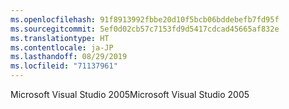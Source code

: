 ```yaml
---
ms.openlocfilehash: 91f8913992fbbe20d10f5bcb06bddebefb7fd95f
ms.sourcegitcommit: 5ef0d02cb57c7153fd9d5417cdcad45665af832e
ms.translationtype: HT
ms.contentlocale: ja-JP
ms.lasthandoff: 08/29/2019
ms.locfileid: "71137961"
---
```

<span data-ttu-id="c7162-101">Microsoft Visual Studio 2005</span><span class="sxs-lookup"><span data-stu-id="c7162-101">Microsoft Visual Studio 2005</span></span>
